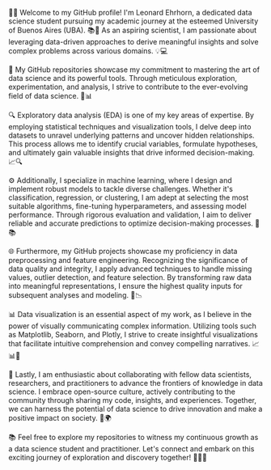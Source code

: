 👨‍💻 Welcome to my GitHub profile! I'm Leonard Ehrhorn, a dedicated data science student pursuing my academic journey at the esteemed University of Buenos Aires (UBA). 📚🔬 As an aspiring scientist, I am passionate about leveraging data-driven approaches to derive meaningful insights and solve complex problems across various domains. 💡💻

🌟 My GitHub repositories showcase my commitment to mastering the art of data science and its powerful tools. Through meticulous exploration, experimentation, and analysis, I strive to contribute to the ever-evolving field of data science. 🚀📊

🔍 Exploratory data analysis (EDA) is one of my key areas of expertise. By employing statistical techniques and visualization tools, I delve deep into datasets to unravel underlying patterns and uncover hidden relationships. This process allows me to identify crucial variables, formulate hypotheses, and ultimately gain valuable insights that drive informed decision-making. 📈🔍

⚙️ Additionally, I specialize in machine learning, where I design and implement robust models to tackle diverse challenges. Whether it's classification, regression, or clustering, I am adept at selecting the most suitable algorithms, fine-tuning hyperparameters, and assessing model performance. Through rigorous evaluation and validation, I aim to deliver reliable and accurate predictions to optimize decision-making processes. 🤖📚

🌐 Furthermore, my GitHub projects showcase my proficiency in data preprocessing and feature engineering. Recognizing the significance of data quality and integrity, I apply advanced techniques to handle missing values, outlier detection, and feature selection. By transforming raw data into meaningful representations, I ensure the highest quality inputs for subsequent analyses and modeling. 🧹📉

📊 Data visualization is an essential aspect of my work, as I believe in the power of visually communicating complex information. Utilizing tools such as Matplotlib, Seaborn, and Plotly, I strive to create insightful visualizations that facilitate intuitive comprehension and convey compelling narratives. 📈📊🌠

🔬 Lastly, I am enthusiastic about collaborating with fellow data scientists, researchers, and practitioners to advance the frontiers of knowledge in data science. I embrace open-source culture, actively contributing to the community through sharing my code, insights, and experiences. Together, we can harness the potential of data science to drive innovation and make a positive impact on society. 🤝🌍

📚 Feel free to explore my repositories to witness my continuous growth as a data science student and practitioner. Let's connect and embark on this exciting journey of exploration and discovery together! 🌟🔬🚀
